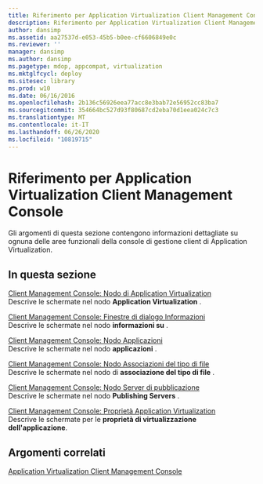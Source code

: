 ```yaml
---
title: Riferimento per Application Virtualization Client Management Console
description: Riferimento per Application Virtualization Client Management Console
author: dansimp
ms.assetid: aa27537d-e053-45b5-b0ee-cf6606849e0c
ms.reviewer: ''
manager: dansimp
ms.author: dansimp
ms.pagetype: mdop, appcompat, virtualization
ms.mktglfcycl: deploy
ms.sitesec: library
ms.prod: w10
ms.date: 06/16/2016
ms.openlocfilehash: 2b136c56926eea77acc8e3bab72e56952cc83ba7
ms.sourcegitcommit: 354664bc527d93f80687cd2eba70d1eea024c7c3
ms.translationtype: MT
ms.contentlocale: it-IT
ms.lasthandoff: 06/26/2020
ms.locfileid: "10819715"
---
```

# Riferimento per Application Virtualization Client Management Console


Gli argomenti di questa sezione contengono informazioni dettagliate su ognuna delle aree funzionali della console di gestione client di Application Virtualization.

## In questa sezione


<a href="" id="client-management-console--application-virtualization-node"></a>[Client Management Console: Nodo di Application Virtualization](client-management-console-application-virtualization-node.md)  
Descrive le schermate nel nodo **Application Virtualization** .

<a href="" id="client-management-console--about-dialog-boxes"></a>[Client Management Console: Finestre di dialogo Informazioni](client-management-console-about-dialog-boxes.md)  
Descrive le schermate nel nodo **informazioni su** .

<a href="" id="client-management-console--applications-node"></a>[Client Management Console: Nodo Applicazioni](client-management-console-applications-node.md)  
Descrive le schermate nel nodo **applicazioni** .

<a href="" id="client-management-console--file-type-associations-node"></a>[Client Management Console: Nodo Associazioni del tipo di file](client-management-console-file-type-associations-node.md)  
Descrive le schermate nel nodo di **associazione del tipo di file** .

<a href="" id="client-management-console--publishing-servers-node"></a>[Client Management Console: Nodo Server di pubblicazione](client-management-console-publishing-servers-node.md)  
Descrive le schermate nel nodo **Publishing Servers** .

<a href="" id="client-management-console--application-virtualization-properties"></a>[Client Management Console: Proprietà Application Virtualization](client-management-console-application-virtualization-properties.md)  
Descrive le schermate per le **proprietà di virtualizzazione dell'applicazione**.

## Argomenti correlati


[Application Virtualization Client Management Console](application-virtualization-client-management-console.md)

 

 





